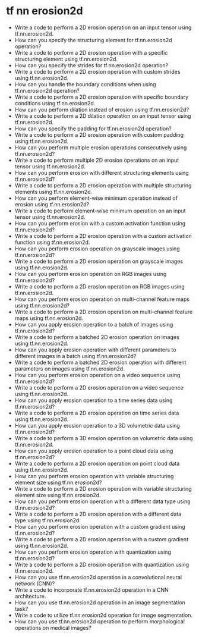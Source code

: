 # tf nn erosion2d

- Write a code to perform a 2D erosion operation on an input tensor using tf.nn.erosion2d.
- How can you specify the structuring element for tf.nn.erosion2d operation?
- Write a code to perform a 2D erosion operation with a specific structuring element using tf.nn.erosion2d.
- How can you specify the strides for tf.nn.erosion2d operation?
- Write a code to perform a 2D erosion operation with custom strides using tf.nn.erosion2d.
- How can you handle the boundary conditions when using tf.nn.erosion2d operation?
- Write a code to perform a 2D erosion operation with specific boundary conditions using tf.nn.erosion2d.
- How can you perform dilation instead of erosion using tf.nn.erosion2d?
- Write a code to perform a 2D dilation operation on an input tensor using tf.nn.erosion2d.
- How can you specify the padding for tf.nn.erosion2d operation?
- Write a code to perform a 2D erosion operation with custom padding using tf.nn.erosion2d.
- How can you perform multiple erosion operations consecutively using tf.nn.erosion2d?
- Write a code to perform multiple 2D erosion operations on an input tensor using tf.nn.erosion2d.
- How can you perform erosion with different structuring elements using tf.nn.erosion2d?
- Write a code to perform a 2D erosion operation with multiple structuring elements using tf.nn.erosion2d.
- How can you perform element-wise minimum operation instead of erosion using tf.nn.erosion2d?
- Write a code to perform element-wise minimum operation on an input tensor using tf.nn.erosion2d.
- How can you perform erosion with a custom activation function using tf.nn.erosion2d?
- Write a code to perform a 2D erosion operation with a custom activation function using tf.nn.erosion2d.
- How can you perform erosion operation on grayscale images using tf.nn.erosion2d?
- Write a code to perform a 2D erosion operation on grayscale images using tf.nn.erosion2d.
- How can you perform erosion operation on RGB images using tf.nn.erosion2d?
- Write a code to perform a 2D erosion operation on RGB images using tf.nn.erosion2d.
- How can you perform erosion operation on multi-channel feature maps using tf.nn.erosion2d?
- Write a code to perform a 2D erosion operation on multi-channel feature maps using tf.nn.erosion2d.
- How can you apply erosion operation to a batch of images using tf.nn.erosion2d?
- Write a code to perform a batched 2D erosion operation on images using tf.nn.erosion2d.
- How can you apply erosion operation with different parameters to different images in a batch using tf.nn.erosion2d?
- Write a code to perform a batched 2D erosion operation with different parameters on images using tf.nn.erosion2d.
- How can you perform erosion operation on a video sequence using tf.nn.erosion2d?
- Write a code to perform a 2D erosion operation on a video sequence using tf.nn.erosion2d.
- How can you apply erosion operation to a time series data using tf.nn.erosion2d?
- Write a code to perform a 2D erosion operation on time series data using tf.nn.erosion2d.
- How can you apply erosion operation to a 3D volumetric data using tf.nn.erosion2d?
- Write a code to perform a 3D erosion operation on volumetric data using tf.nn.erosion2d.
- How can you apply erosion operation to a point cloud data using tf.nn.erosion2d?
- Write a code to perform a 2D erosion operation on point cloud data using tf.nn.erosion2d.
- How can you perform erosion operation with variable structuring element size using tf.nn.erosion2d?
- Write a code to perform a 2D erosion operation with variable structuring element size using tf.nn.erosion2d.
- How can you perform erosion operation with a different data type using tf.nn.erosion2d?
- Write a code to perform a 2D erosion operation with a different data type using tf.nn.erosion2d.
- How can you perform erosion operation with a custom gradient using tf.nn.erosion2d?
- Write a code to perform a 2D erosion operation with a custom gradient using tf.nn.erosion2d.
- How can you perform erosion operation with quantization using tf.nn.erosion2d?
- Write a code to perform a 2D erosion operation with quantization using tf.nn.erosion2d.
- How can you use tf.nn.erosion2d operation in a convolutional neural network (CNN)?
- Write a code to incorporate tf.nn.erosion2d operation in a CNN architecture.
- How can you use tf.nn.erosion2d operation in an image segmentation task?
- Write a code to utilize tf.nn.erosion2d operation for image segmentation.
- How can you use tf.nn.erosion2d operation to perform morphological operations on medical images?
